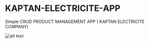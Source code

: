 # KAPTAN-ELECTRICITE-APP
Simple CRUD PRODUCT MANAGEMENT APP ( KAPTAN ELECTRICITE COMPANY)

![alt text](https://github.com/[username]/[reponame]/blob/[branch]/image.jpg?raw=true)
